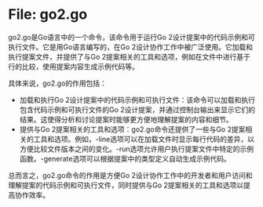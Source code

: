 # File: go2.go

go2.go是Go语言中的一个命令，该命令用于运行Go 2设计提案中的代码示例和可执行文件。它是用Go语言编写的，在Go 2设计协作工作中被广泛使用。它加载和执行提案文件，并提供了与Go 2提案相关的工具和选项，例如在文件中进行基于行的比较，使用提案内容生成示例代码等。

具体来说，go2.go的作用包括：

- 加载和执行Go 2设计提案中的代码示例和可执行文件：该命令可以加载和执行包含代码示例和可执行文件的Go 2设计提案，并通过控制台输出来显示它们的结果。这使得分析和讨论提案时能够更方便地理解提案的内容和细节。
- 提供与Go 2提案相关的工具和选项：go2.go命令还提供了一些与Go 2提案相关的工具和选项。例如，-line选项可以在加载文件时显示每行代码的差异，以方便比较文件版本之间的变化。-run选项允许用户执行提案文件中特定的示例函数。-generate选项可以根据提案中的类型定义自动生成示例代码。

总而言之，go2.go命令的作用是方便Go 2设计协作工作中的开发者和用户访问和理解提案的代码示例和可执行文件，同时提供与Go 2提案相关的工具和选项以提高协作效率。

